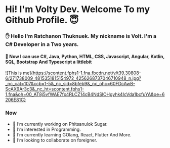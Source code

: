 # Hi! I'm Volty Dev. Welcome To my Github Profile. :innocent:

### :hand: Hello I'm Ratchanon Thuknuek. My nickname is Volt. I'm a C# Developer in a Two years.

#### :bookmark_tabs: Now I can use C#, Java, Python, HTML, CSS, Javascript, Angular, Kotlin, SQL, Bootstrap And Typescript a littlebit

![This is me]{https://scontent.fphs1-1.fna.fbcdn.net/v/t39.30808-6/271738009_4815351815154972_4256268737046710948_n.jpg?_nc_cat=107&ccb=1-5&_nc_sid=8bfeb9&_nc_ohc=60FDcAwB-ScAX9Ar3c3&_nc_ht=scontent.fphs1-1.fna&oh=00_AT8j5vfWAE7fx4RLCZ14cB4NdSlOHgyhk4IcVda1bcfuYA&oe=6206E81C}

### Now
- 👋 I’m currently working on Phitsanulok Sugar.
- 👀 I’m interested in Programming.
- 🌱 I’m currently learning GOlang, React, Flutter And More.
- 💞️ I’m looking to collaborate on foreigner.
<!---
Voltyvolt/Voltyvolt is a ✨ special ✨ repository because its `README.md` (this file) appears on your GitHub profile.
You can click the Preview link to take a look at your changes.
--->
